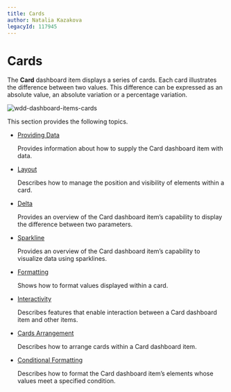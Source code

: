```yaml
---
title: Cards
author: Natalia Kazakova
legacyId: 117945
---
```

# Cards
The **Card** dashboard item displays a series of cards. Each card illustrates the difference between two values. This difference can be expressed as an absolute value, an absolute variation or a percentage variation.

![wdd-dashboard-items-cards](../../../images/img125117.png)

This section provides the following topics.
* [Providing Data](cards/providing-data.md)
	
	Provides information about how to supply the Card dashboard item with data.
* [Layout](cards/layout.md)
	
	Describes how to manage the position and visibility of elements within a card.
* [Delta](cards/delta.md)
	
	Provides an overview of the Card dashboard item’s capability to display the difference between two parameters.
* [Sparkline](cards/sparkline.md)
	
	Provides an overview of the Card dashboard item’s capability to visualize data using sparklines.
* [Formatting](cards/formatting.md)
	
	Shows how to format values displayed within a card.
* [Interactivity](cards/interactivity.md)
	
	Describes features that enable interaction between a Card dashboard item and other items.
* [Cards Arrangement](cards/cards-arrangement.md)
	
	Describes how to arrange cards within a Card dashboard item.
* [Conditional Formatting](cards/conditional-formatting.md)	

	Describes how to format the Card dashboard item’s elements whose values meet a specified condition.
